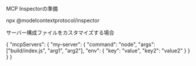 MCP Inspectorの準備

npx @modelcontextprotocol/inspector 

サーバー構成ファイルをカスタマイズする場合

{
  "mcpServers": {
    "my-server": {
      "command": "node",
      "args": ["build/index.js", "arg1", "arg2"],
      "env": {
        "key": "value",
        "key2": "value2"
      }
    }
  }
}